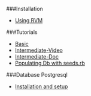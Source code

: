 ###Installation

- [Using RVM](https://www.digitalocean.com/community/tutorials/how-to-install-ruby-on-rails-with-rvm-on-ubuntu-16-04)

###Tutorials

- [Basic](https://guides.rubyonrails.org/getting_started.html)
- [Intermediate-Video](https://www.youtube.com/watch?time_continue=10&v=KkgJRe7df04)
- [Intermediate-Doc](https://medium.freecodecamp.org/lets-create-an-intermediate-level-ruby-on-rails-application-d7c6e997c63f)
- [Populating Db with seeds.rb](http://www.xyzpub.com/en/ruby-on-rails/3.2/seed_rb.html)

###Database Postgresql

- [Installation and setup](https://www.digitalocean.com/community/tutorials/how-to-use-postgresql-with-your-ruby-on-rails-application-on-ubuntu-14-04?fbclid=IwAR0UTEy3vqAFRLi--ID96jmjoeluFd4La_0Uncm8qSHVnCRirJdBaxmneCg)

